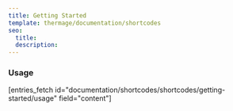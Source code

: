 ```yaml
---
title: Getting Started
template: thermage/documentation/shortcodes
seo:
  title: 
  description: 
---
```


### Usage

[entries_fetch id="documentation/shortcodes/shortcodes/getting-started/usage" field="content"]
